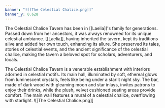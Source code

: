 ```yaml
---
banner: "![[The Celestial Chalice.png]]"
banner_y: 0.628
---
```

The Celestial Chalice Tavern has been in [[Laelia]]'s family for generations. Passed down from her ancestors, it was always renowned for its unique celestial ambiance. [[Laelia]], having inherited the tavern, kept its traditions alive and added her own touch, enhancing its allure. She preserved its tales, stories of celestial events, and the ancient significance of the celestial chalice, making the tavern a beloved spot for scholars, adventurers, and locals.

The Celestial Chalice Tavern is a venerable establishment with interiors adorned in celestial motifs. Its main hall, illuminated by soft, ethereal glows from luminescent crystals, feels like being under a starlit night sky. The bar, made of dark wood with gleaming moon and star inlays, invites patrons to enjoy their drinks, while the plush, velvet cushioned seating areas provide comfort. The main wall features a mural of a celestial chalice, overflowing with starlight.
![[The Celestial Chalice.png]]
